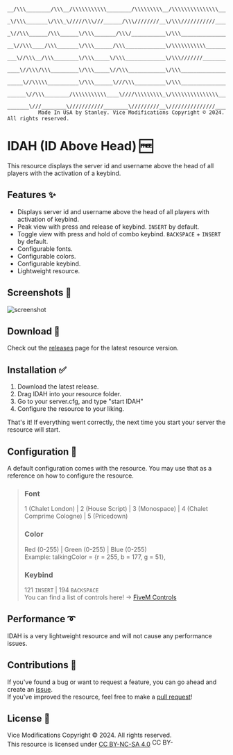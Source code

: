 
     __/\\\________/\\\__/\\\\\\\\\\\________/\\\\\\\\\__/\\\\\\\\\\\\\\\____________/\\\\____________/\\\\_______/\\\\\_______/\\\\\\\\\\\\________/\\\\\\\\\\\___        
      _\/\\\_______\/\\\_\/////\\\///______/\\\////////__\/\\\///////////____________\/\\\\\\________/\\\\\\_____/\\\///\\\____\/\\\////////\\\____/\\\/////////\\\_       
       _\//\\\______/\\\______\/\\\_______/\\\/___________\/\\\_______________________\/\\\//\\\____/\\\//\\\___/\\\/__\///\\\__\/\\\______\//\\\__\//\\\______\///__      
        __\//\\\____/\\\_______\/\\\______/\\\_____________\/\\\\\\\\\\\_______________\/\\\\///\\\/\\\/_\/\\\__/\\\______\//\\\_\/\\\_______\/\\\___\////\\\_________     
         ___\//\\\__/\\\________\/\\\_____\/\\\_____________\/\\\///////________________\/\\\__\///\\\/___\/\\\_\/\\\_______\/\\\_\/\\\_______\/\\\______\////\\\______    
          ____\//\\\/\\\_________\/\\\_____\//\\\____________\/\\\_______________________\/\\\____\///_____\/\\\_\//\\\______/\\\__\/\\\_______\/\\\_________\////\\\___   
           _____\//\\\\\__________\/\\\______\///\\\__________\/\\\_______________________\/\\\_____________\/\\\__\///\\\__/\\\____\/\\\_______/\\\___/\\\______\//\\\__  
            ______\//\\\________/\\\\\\\\\\\____\////\\\\\\\\\_\/\\\\\\\\\\\\\\\___________\/\\\_____________\/\\\____\///\\\\\/_____\/\\\\\\\\\\\\/___\///\\\\\\\\\\\/___ 
             _______\///________\///////////________\/////////__\///////////////____________\///______________\///_______\/////_______\////////////_______\///////////_____
              Made In USA by Stanley. Vice Modifications Copyright © 2024. All rights reserved.



# IDAH (ID Above Head) 🆓
This resource displays the server id and username above the head of all players with the activation of a keybind.

## Features ✨
- Displays server id and username above the head of all players with activation of keybind.
- Peak view with press and release of keybind. `INSERT` by default.
- Toggle view with press and hold of combo keybind. `BACKSPACE` + `INSERT` by default.
- Configurable fonts.
- Configurable colors.
- Configurable keybind.
- Lightweight resource.

## Screenshots 📸
![screenshot](https://imgur.com/6WI4Fyx.png)

## Download 🔽
Check out the [releases](https://github.com/Stanley405/IDAH/releases) page for the latest resource version.

## Installation ✅
1. Download the latest release.
2. Drag IDAH into your resource folder.
3. Go to your server.cfg, and type "start IDAH"
4. Configure the resource to your liking.

That's it! If everything went correctly, the next time you start your server the resource will start.
  
## Configuration 🔧
A default configuration comes with the resource. You may use that as a reference on how to configure the resource.

>   ### Font
>    1 (Chalet London) | 2 (House Script) | 3 (Monospace) | 4 (Chalet Comprime Cologne) | 5 (Pricedown)
>
>   ### Color
>    Red (0-255) | Green (0-255) | Blue (0-255)<br>
>    Example: talkingColor = {r = 255, b = 177, g = 51},
>
>   ### Keybind
>    121 `INSERT` | 194 `BACKSPACE`<br>
>    You can find a list of controls here! -> [FiveM Controls](https://docs.fivem.net/docs/game-references/controls)
  
## Performance ➰
IDAH is a very lightweight resource and will not cause any performance issues.    
  
## Contributions 💜
If you've found a bug or want to request a feature, you can go ahead and create an [issue](https://github.com/Stanley405/IDAH/issues).  
If you've improved the resource, feel free to make a [pull request](https://github.com/Stanley405/IDAH/pulls)!  
  
## License 📄
Vice Modifications Copyright © 2024. All rights reserved.  
This resource is licensed under [CC BY-NC-SA 4.0](https://github.com/Stanley405/IDAH/blob/main/LICENSE)
<img src="https://mirrors.creativecommons.org/presskit/buttons/88x31/png/by-nc-sa.png" width="50.6" height="17.8" alt="CC BY-NC-SA 4.0">
